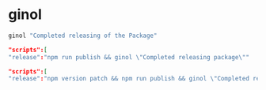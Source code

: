 # ginol

```bash
ginol "Completed releasing of the Package"
```

```json
"scripts":[
"release":"npm run publish && ginol \"Completed releasing package\""
```


```json
"scripts":[
"release":"npm version patch && npm run publish && ginol \"Completed releasing package\" && git push"
```

